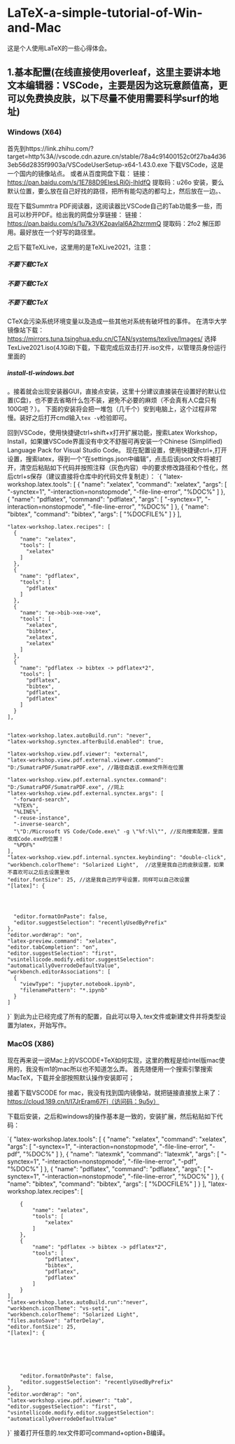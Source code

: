 # LaTeX-a-simple-tutorial-of-Win-and-Mac
这是个人使用LaTeX的一些心得体会。
## 1.基本配置(在线直接使用overleaf，这里主要讲本地文本编辑器：VSCode，主要是因为这玩意颜值高，更可以免费换皮肤，以下尽量不使用需要科学surf的地址)
### Windows (X64)
首先到https://link.zhihu.com/?target=http%3A//vscode.cdn.azure.cn/stable/78a4c91400152c0f27ba4d363eb56d2835f9903a/VSCodeUserSetup-x64-1.43.0.exe
下载VSCode，这是一个国内的镜像站点。
或者从百度网盘下载：
链接：https://pan.baidu.com/s/1E788D9EIesLRi0j-lhldfQ 
提取码：u26o 
安装，要么默认位置，要么放在自己好找的路径，把所有能勾选的都勾上，然后放在一边。、

现在下载Summtra PDF阅读器，这阅读器比VSCode自己的Tab功能多一些，而且可以秒开PDF。给出我的网盘分享链接：
链接：https://pan.baidu.com/s/1u7k3VK2pavlal6A2hzrmmQ 
提取码：2fo2 
解压即用。最好放在一个好写的路径里。

之后下载TeXLive，这里用的是TeXLive2021，注意：
##### 不要下载CTeX
##### 不要下载CTeX
##### 不要下载CTeX
CTeX会污染系统环境变量以及造成一些其他对系统有破坏性的事件。
在清华大学镜像站下载：https://mirrors.tuna.tsinghua.edu.cn/CTAN/systems/texlive/Images/
选择TexLive2021.iso(4.1GiB)下载，下载完成后双击打开.iso文件，以管理员身份运行里面的
##### install-tl-windows.bat
。接着就会出现安装器GUI，直接点安装，这里十分建议直接装在设置好的默认位置(C盘)，也不要去省略什么包不装，避免不必要的麻烦（不会真有人C盘只有100G吧？）。
下面的安装将会把一堆包（几千个）安到电脑上，这个过程非常慢。装好之后打开cmd输入`tex -v`检验即可。

回到VSCode，使用快捷键ctrl+shift+x打开扩展功能，搜索Latex Workshop，Install，如果嫌VSCode界面没有中文不舒服可再安装一个Chinese (Simplified) Language Pack for Visual Studio Code。
现在配置设置，使用快捷键ctrl+,打开设置，搜索latex，得到一个“在settings.json中编辑”，点击后该json文件将被打开，清空后粘贴如下代码并按照注释（灰色内容）中的要求修改路径和个性化，然后ctrl+s保存（建议直接将仓库中的代码文件复制走）：
`{
    "latex-workshop.latex.tools": [
        {
            "name": "xelatex",
            "command": "xelatex",
            "args": [
              "-synctex=1",
              "-interaction=nonstopmode",
              "-file-line-error",
              "%DOC%"
            ]
          },
        {
        "name": "pdflatex",
        "command": "pdflatex",
        "args": [
          "-synctex=1",
          "-interaction=nonstopmode",
          "-file-line-error",
          "%DOC%"
        ]
      },
      {
        "name": "bibtex",
        "command": "bibtex",
        "args": [
          "%DOCFILE%"
        ]
      }
    ],
  
  
    "latex-workshop.latex.recipes": [
      {
        "name": "xelatex",
        "tools": [
          "xelatex"
        ]
      },
      {
        "name": "pdflatex",
        "tools": [
          "pdflatex"
        ]
      },
      {
        "name": "xe->bib->xe->xe",
        "tools": [
          "xelatex",
          "bibtex",
          "xelatex",
          "xelatex"
        ]
      },
      {
        "name": "pdflatex -> bibtex -> pdflatex*2",
        "tools": [
          "pdflatex",
          "bibtex",
          "pdflatex",
          "pdflatex"
        ]
      }
    ],
  
    
    "latex-workshop.latex.autoBuild.run": "never", 
    "latex-workshop.synctex.afterBuild.enabled": true,
  
    "latex-workshop.view.pdf.viewer": "external",
    "latex-workshop.view.pdf.external.viewer.command": "D:/SumatraPDF/SumatraPDF.exe", //路径自选该.exe文件所在位置
  
    "latex-workshop.view.pdf.external.synctex.command": "D:/SumatraPDF/SumatraPDF.exe", //同上
    "latex-workshop.view.pdf.external.synctex.args": [
      "-forward-search",
      "%TEX%",
      "%LINE%",
      "-reuse-instance",
      "-inverse-search",
      "\"D:/Microsoft VS Code/Code.exe\" -g \"%f:%l\"", //反向搜索配置，里面改成Code.exe的位置！
      "%PDF%"
    ],
    "latex-workshop.view.pdf.internal.synctex.keybinding": "double-click",
    "workbench.colorTheme": "Solarized Light",  //这里是我自己的皮肤设置，如果不喜欢可以之后去设置里改
    "editor.fontSize": 25, //这是我自己的字号设置，同样可以自己改设置
    "[latex]": {
      
      


      "editor.formatOnPaste": false,
      "editor.suggestSelection": "recentlyUsedByPrefix"
    },
    "editor.wordWrap": "on",
    "latex-preview.command": "xelatex",
    "editor.tabCompletion": "on",
    "editor.suggestSelection": "first",
    "vsintellicode.modify.editor.suggestSelection": "automaticallyOverrodeDefaultValue",
    "workbench.editorAssociations": [
      {
        "viewType": "jupyter.notebook.ipynb",
        "filenamePattern": "*.ipynb"
      }
    ]
  }`
  到此为止已经完成了所有的配置，自此可以导入.tex文件或新建文件并将类型设置为latex，开始写作。
  
  
  ### MacOS (X86)
  现在再来说一说Mac上的VSCODE+TeX如何实现，这里的教程是给intel版mac使用的，我没有m1的mac所以也不知道怎么弄。
  首先随便用一个搜索引擎搜索MacTeX，下载并全部按照默认操作安装即可；
  
  接着下载VSCODE for mac，我没有找到国内镜像站，就把链接直接放上来了：
  https://cloud.189.cn/t/I7JrEram67Fj（访问码：9u5y）
  
  下载后安装，之后和windows的操作基本是一致的，安装扩展，然后粘贴如下代码：
  
  `{
    "latex-workshop.latex.tools": [
        {
            "name": "xelatex",
            "command": "xelatex",
            "args": [
                "-synctex=1",
                "-interaction=nonstopmode",
                "-file-line-error",
                "-pdf",
                "%DOC%"
            ]
        },
        {
            "name": "latexmk",
            "command": "latexmk",
            "args": [
                "-synctex=1",
                "-interaction=nonstopmode",
                "-file-line-error",
                "-pdf",
                "%DOC%"
            ]
        },
        {
            "name": "pdflatex",
            "command": "pdflatex",
            "args": [
                "-synctex=1",
                "-interaction=nonstopmode",
                "-file-line-error",
                "%DOC%"
            ]
        },
        {
            "name": "bibtex",
            "command": "bibtex",
            "args": [
                "%DOCFILE%"
            ]
        }
    ],
    "latex-workshop.latex.recipes": [

        {
            "name": "xelatex",
            "tools": [
                "xelatex"
            ]
        },
        {
            "name": "pdflatex -> bibtex -> pdflatex*2",
            "tools": [
                "pdflatex",
                "bibtex",
                "pdflatex",
                "pdflatex"
            ]
        }
    ],
    "latex-workshop.latex.autoBuild.run":"never",
    "workbench.iconTheme": "vs-seti",
    "workbench.colorTheme": "Solarized Light",
    "files.autoSave": "afterDelay",
    "editor.fontSize": 25,
    "[latex]": {
        

    
    
    

        "editor.formatOnPaste": false,
        "editor.suggestSelection": "recentlyUsedByPrefix"
    },
    "editor.wordWrap": "on",
    "latex-workshop.view.pdf.viewer": "tab",
    "editor.suggestSelection": "first",
    "vsintellicode.modify.editor.suggestSelection": "automaticallyOverrodeDefaultValue"
}`
  接着打开任意的.tex文件即可command+option+B编译。
  
  
  
  
  
  
